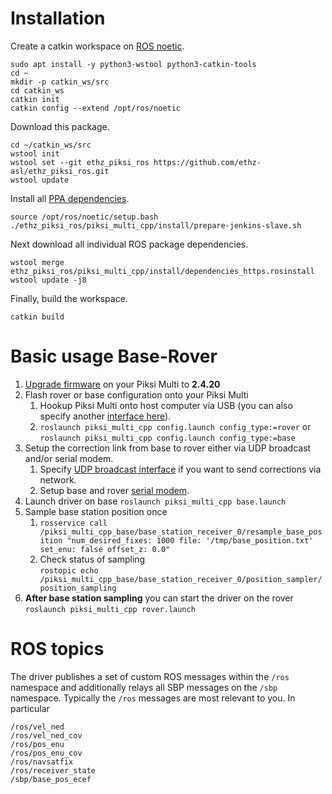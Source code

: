 # Installation
Create a catkin workspace on [ROS noetic](http://wiki.ros.org/noetic/Installation/Ubuntu).
```
sudo apt install -y python3-wstool python3-catkin-tools
cd ~
mkdir -p catkin_ws/src
cd catkin_ws
catkin init
catkin config --extend /opt/ros/noetic
```

Download this package.
```
cd ~/catkin_ws/src
wstool init
wstool set --git ethz_piksi_ros https://github.com/ethz-asl/ethz_piksi_ros.git
wstool update
```

Install all [PPA dependencies](install/prepare-jenkins-slave.sh).
```
source /opt/ros/noetic/setup.bash
./ethz_piksi_ros/piksi_multi_cpp/install/prepare-jenkins-slave.sh
```

Next download all individual ROS package dependencies.
```
wstool merge ethz_piksi_ros/piksi_multi_cpp/install/dependencies_https.rosinstall
wstool update -j8
```

Finally, build the workspace.
```
catkin build
```

# Basic usage Base-Rover
1. [Upgrade firmware](https://support.swiftnav.com/support/solutions/articles/44001903720-upgrading-firmware) on your Piksi Multi to **2.4.20** 
2. Flash rover or base configuration onto your Piksi Multi
    1. Hookup Piksi Multi onto host computer via USB (you can also specify another [interface here](launch/config.launch#L3)).
    2. `roslaunch piksi_multi_cpp config.launch config_type:=rover` or<br>`roslaunch piksi_multi_cpp config.launch config_type:=base`
3. Setup the correction link from base to rover either via UDP broadcast and/or serial modem.
    1. Specify [UDP broadcast interface](https://github.com/ethz-asl/ethz_piksi_ros/blob/master/piksi_multi_cpp/launch/base.launch#L13) if you want to send corrections via network.
    2. Setup base and rover [serial modem](https://github.com/ethz-asl/ethz_piksi_ros/wiki/RFD-868x-Modem).
4. Launch driver on base `roslaunch piksi_multi_cpp base.launch`
5. Sample base station position once
    1. ```rosservice call /piksi_multi_cpp_base/base_station_receiver_0/resample_base_position "num_desired_fixes: 1000 file: '/tmp/base_position.txt' set_enu: false offset_z: 0.0"```
    2. Check status of sampling <br>`rostopic echo /piksi_multi_cpp_base/base_station_receiver_0/position_sampler/position_sampling`
6. **After base station sampling** you can start the driver on the rover `roslaunch piksi_multi_cpp rover.launch`

# ROS topics
The driver publishes a set of custom ROS messages within the `/ros` namespace and additionally relays all SBP messages on the `/sbp` namespace.
Typically the `/ros` messages are most relevant to you.
In particular
```
/ros/vel_ned
/ros/vel_ned_cov
/ros/pos_enu
/ros/pos_enu_cov
/ros/navsatfix
/ros/receiver_state
/sbp/base_pos_ecef
```
